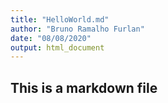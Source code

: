 ```yaml
---
title: "HelloWorld.md"
author: "Bruno Ramalho Furlan"
date: "08/08/2020"
output: html_document
---
```

## This is a markdown file